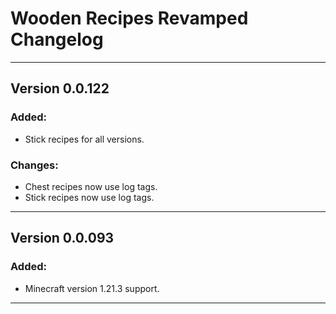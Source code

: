 # Wooden Recipes Revamped Changelog
---

## Version 0.0.122
### Added:
  - Stick recipes for all versions.

### Changes:
  - Chest recipes now use log tags.
  - Stick recipes now use log tags.

---
## Version 0.0.093

### Added:
  - Minecraft version 1.21.3 support.
---